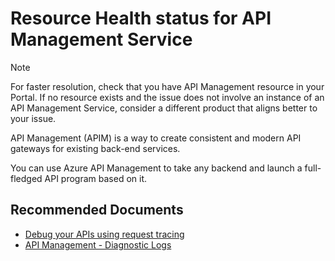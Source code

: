 <properties
    pageTitle="Resource Health Status for API Management Service"
    description="Resource Health Status for API Management Service"
    service="microsoft.apim"
    resource="apimanagement"
    authors="genli,v-miegge"
    ms.author="mquian,toddfous"
    selfHelpType="generic"
    supportTopicIds="32632430"
    resourceTags=""
    productPesIds="15551"
    cloudEnvironments="public, Fairfax, usnat, ussec"
    articleId="43f7a5fe-b705-43c8-91ca-01f0011ae2cf"
	ownershipId="Compute_APIManagement"
/>

# Resource Health status for API Management Service

> [!NOTE]
> For faster resolution, check that you have API Management resource in your Portal. If no resource exists and the issue does not involve an instance of an API Management Service, consider a different product that aligns better to your issue.
> 
> API Management (APIM) is a way to create consistent and modern API gateways for existing back-end services.
> 
> You can use Azure API Management to take any backend and launch a full-fledged API program based on it.

## **Recommended Documents**

* [Debug your APIs using request tracing](https://docs.microsoft.com/azure/api-management/api-management-howto-api-inspector)<br>
* [API Management - Diagnostic Logs](https://docs.microsoft.com/azure/api-management/api-management-howto-use-azure-monitor#diagnostic-logs)